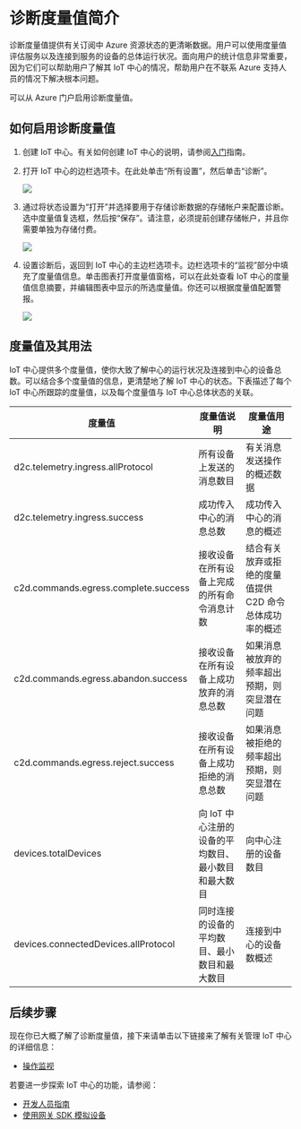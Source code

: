 <properties
 pageTitle="IoT 中心诊断度量值"
 description="概述 Azure IoT 中心度量值，使用户能够评估其资源的总体运行状况"
 services="iot-hub"
 documentationCenter=""
 authors="nberdy"
 manager="timlt"
 editor=""/>

<tags
 ms.service="iot-hub"
 ms.devlang="na"
 ms.topic="article"
 ms.tgt_pltfrm="na"
 ms.workload="na"
 ms.date="08/11/2016"
 ms.author="nberdy"
 wacn.date="11/07/2016"/>


# 诊断度量值简介

诊断度量值提供有关订阅中 Azure 资源状态的更清晰数据。用户可以使用度量值评估服务以及连接到服务的设备的总体运行状况。面向用户的统计信息非常重要，因为它们可以帮助用户了解其 IoT 中心的情况，帮助用户在不联系 Azure 支持人员的情况下解决根本问题。

可以从 Azure 门户启用诊断度量值。

## 如何启用诊断度量值

1. 创建 IoT 中心。有关如何创建 IoT 中心的说明，请参阅[入门][lnk-get-started]指南。

2. 打开 IoT 中心的边栏选项卡。在此处单击“所有设置”，然后单击“诊断”。

    ![][1]

3. 通过将状态设置为“打开”并选择要用于存储诊断数据的存储帐户来配置诊断。选中度量值复选框，然后按“保存”。请注意，必须提前创建存储帐户，并且你需要单独为存储付费。

    ![][2]

4. 设置诊断后，返回到 IoT 中心的主边栏选项卡。边栏选项卡的“监视”部分中填充了度量值信息。单击图表打开度量值窗格，可以在此处查看 IoT 中心的度量值信息摘要，并编辑图表中显示的所选度量值。你还可以根据度量值配置警报。

    ![][3]

## 度量值及其用法

IoT 中心提供多个度量值，使你大致了解中心的运行状况及连接到中心的设备总数。可以结合多个度量值的信息，更清楚地了解 IoT 中心的状态。下表描述了每个 IoT 中心所跟踪的度量值，以及每个度量值与 IoT 中心总体状态的关联。

| 度量值 | 度量值说明 | 度量值用途 |
| ---- | ---- | ---- |
| d2c.telemetry.ingress.allProtocol | 所有设备上发送的消息数目 | 有关消息发送操作的概述数据 |
| d2c.telemetry.ingress.success | 成功传入中心的消息总数 | 成功传入中心的消息的概述 |
| c2d.commands.egress.complete.success | 接收设备在所有设备上完成的所有命令消息计数 | 结合有关放弃或拒绝的度量值提供 C2D 命令总体成功率的概述 |
| c2d.commands.egress.abandon.success | 接收设备在所有设备上成功放弃的消息总数 | 如果消息被放弃的频率超出预期，则突显潜在问题 |
| c2d.commands.egress.reject.success | 接收设备在所有设备上成功拒绝的消息总数 | 如果消息被拒绝的频率超出预期，则突显潜在问题 |
| devices.totalDevices | 向 IoT 中心注册的设备的平均数目、最小数目和最大数目 | 向中心注册的设备数目 |
| devices.connectedDevices.allProtocol | 同时连接的设备的平均数目、最小数目和最大数目 | 连接到中心的设备数概述 |

## 后续步骤

现在你已大概了解了诊断度量值，接下来请单击以下链接来了解有关管理 IoT 中心的详细信息：

- [操作监视][lnk-monitor]

若要进一步探索 IoT 中心的功能，请参阅：

- [开发人员指南][lnk-devguide]
- [使用网关 SDK 模拟设备][lnk-gateway]

<!-- Links and images -->
[1]: ./media/iot-hub-metrics/enable-metrics-1.png
[2]: ./media/iot-hub-metrics/enable-metrics-2.png
[3]: ./media/iot-hub-metrics/enable-metrics-3.png

[lnk-get-started]: /documentation/articles/iot-hub-csharp-csharp-getstarted/
[lnk-operations-monitoring]: /documentation/articles/iot-hub-operations-monitoring/
[lnk-scaling]: /documentation/articles/iot-hub-scaling/
[lnk-dr]: /documentation/articles/iot-hub-ha-dr/

[lnk-monitor]: /documentation/articles/iot-hub-operations-monitoring/
[lnk-itpro]: /documentation/articles/iot-hub-itpro-info/

[lnk-design]: /documentation/articles/iot-hub-guidance/
[lnk-devguide]: /documentation/articles/iot-hub-devguide/
[lnk-dmui]: /documentation/articles/iot-hub-device-management-ui-sample/
[lnk-gateway]: /documentation/articles/iot-hub-linux-gateway-sdk-simulated-device/

<!---HONumber=Mooncake_0725_2016-->